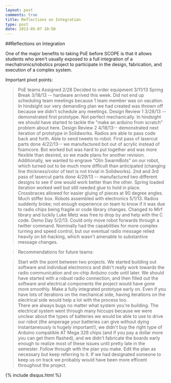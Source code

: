 ```yaml
---
layout: post
comments: true
title: Reflections on Integration
type: post
date: 2013-05-07 10:50
---
```


##Reflections on Integration

One of the major benefits to taking PoE before SCOPE is that it allows students who aren't usually exposed to a full integration of a mechatronics/robotics project to participate in the design, fabrication, and execution of a complex system.

Important pivot points:


> PoE teams Assigned 2/28
>Decided to order equipment 3/11/13
>Spring Break 3/18/13 -- hardware arrived this week. Did not end up scheduling team meetings because 1 team member was on vacation.  In hindsight our very demanding plan we had created was thrown off because we didn't schedule any meetings.
>Design Review 1 3/28/13 -- demonstrated first prototype. Not perfect mechanically.  In hindsight we should have started to tackle the "make an arduino from scratch" problem about here.
>Design Review 2 4/18/13-- demonstrated next iteration of prototype in Solidworks. Radios are able to pass code back and forth. Able to send tweets to robot.
>First pass of lasercut parts done 4/22/13-- we manufactured bot out of acrylic instead of foamcore.  Bot worked but was hard to put together and was more flexible than desired, so we made plans for another revision. 
>Additionally, we wanted to engrave "Olin SwarmBots" on our robot, which turned out to be much more difficult than anticipated (changing line thickness/color of text is not trivial in Solidworks).
>2nd and 3rd pass of lasercut parts done 4/29/13 -- manufactured two different designs to see if one would work better than the other. Spring loaded iteration worked well but still needed glue to hold in place.
>Crossbraces allowed for easier gluing of pieces at 90 degree angles. Much stiffer box.
>Robots assembled with electronics 5/1/13. Radios suddenly broke; not enough experience on team to know if it was due to radio chips being fragile or code library changes. Changed to Mirf library and luckily Luke Metz was free to drop by and help with the C code.
>Demo Day 5/2/13. Could only move robot forwards through a twitter command. Nominally had the capabilities for more complex turning and speed control, but our eventual radio message relied heavily on bit-hacking, which wasn't amenable to substantive message changes.


>Recommendations for future teams:

>Start with the point between two projects. We started building out software and individual electronics and didn't really work towards the radio communication and on-chip Arduino code until later. We should have started with a robust radio connection, and then filled out the software and electrical components the project would have gone more smoothly.
>Make a fully integrated prototype early on.  Even if you have lots of iterations on the mechanical side, having iterations on the electrical side would help a lot with the process too.  
>There are always bugs no matter what system you're building.  The electrical system went through many hiccups because we were unclear about the types of batteries we would be able to use to drive our robot (the amperage your batteries can give without dying instantaneously is hugely important!), we didn't buy the right type of Arduino compatible AT Mega 328 chips (and if you pay a dollar more you can get them flashed), and we didn't fabricate the boards early enough to realize most of these issues until pretty late in the semester.
>Follow through with the plan you make. Edit the plan as necessary but keep referring to it.  If we had designated someone to keep us on track we probably would have been more efficent throughout the project.

{% include disqus.html %}
